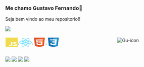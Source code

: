 
### Me chamo Gustavo Fernando👋

Seja bem vindo ao meu repositorio!!

<div>
  <a href="https://github.com/Gvztavo">
  <img height="160em" src="https://github-readme-stats.vercel.app/api?username=Gvztavo&show_icons=true&theme=dracula&include_all_commits=true&count_private=true"/>
</div>
<div style="display: inline_block"><br>
  <img align="center" alt="Gu-Js" height="30" width="40" src="https://raw.githubusercontent.com/devicons/devicon/master/icons/javascript/javascript-plain.svg">
  <img align="center" alt="Gu-React" height="30" width="40" src="https://raw.githubusercontent.com/devicons/devicon/master/icons/react/react-original.svg">
  <img align="center" alt="Gu-HTML" height="30" width="40" src="https://raw.githubusercontent.com/devicons/devicon/master/icons/html5/html5-original.svg">
  <img align="center" alt="Gu-CSS" height="30" width="40" src="https://raw.githubusercontent.com/devicons/devicon/master/icons/css3/css3-original.svg">
  <img align="right"  alt="Gu-icon" height="150" width="150" src="https://cdn.discordapp.com/attachments/620468845651689482/875826582743318588/output_l5TGcH.gif">
</div>
  
  ##
 
<div> 
  <a href="https://www.instagram.com/guzfavo/" target="_blank"><img src="https://img.shields.io/badge/-Instagram-%23E4405F?style=for-the-badge&logo=instagram&logoColor=white" target="_blank"></a>
 <a href="https://www.linkedin.com/in/gufernando/" target="_blank"><img src="https://img.shields.io/badge/-LinkedIn-%230077B5?style=for-the-badge&logo=linkedin&logoColor=white" target="_blank"></a> 
 <a href="https://discord.com/channels/boltizao#3592" target="_blank"><img src="https://img.shields.io/badge/Discord-7289DA?style=for-the-badge&logo=discord&logoColor=white" target="_blank"></a> 
 <a href = "mailto:gu.bressan@outlook.com"><img src="https://img.shields.io/badge/-Gmail-%23333?style=for-the-badge&logo=gmail&logoColor=white" target="_blank"></a>

 
</div>
<!--
**Gvztavo/Gvztavo** is a ✨ _special_ ✨ repository because its `README.md` (this file) appears on your GitHub profile.

Here are some ideas to get you started:

- 🔭 I’m currently working on ...
- 🌱 I’m currently learning ...
- 👯 I’m looking to collaborate on ...
- 🤔 I’m looking for help with ...
- 💬 Ask me about ...
- 📫 How to reach me: ...
- 😄 Pronouns: ...
- ⚡ Fun fact: ...
-->
